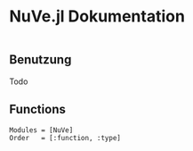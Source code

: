 # NuVe.jl Dokumentation

```@contents
```

## Benutzung

Todo

## Functions

```@autodocs
Modules = [NuVe]
Order   = [:function, :type]
```
